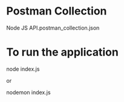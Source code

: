 # Postman Collection
Node JS API.postman_collection.json

# To run the application
node index.js

or 

nodemon index.js